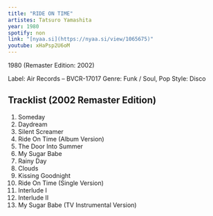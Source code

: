 ```yaml
---
title: "RIDE ON TIME"
artistes: Tatsuro Yamashita
year: 1980
spotify: non
link: "[nyaa.si](https://nyaa.si/view/1065675)"
youtube: xHaPsp2U6oM
---
```


<!--more-->

1980 (Remaster Edition: 2002)

Label: Air Records ‎– BVCR-17017
Genre: Funk / Soul, Pop
Style: Disco

## Tracklist (2002 Remaster Edition)

1. Someday
2. Daydream
3. Silent Screamer
4. Ride On Time (Album Version)
5. The Door Into Summer
6. My Sugar Babe
7. Rainy Day
8. Clouds
9. Kissing Goodnight
10. Ride On Time (Single Version)
11. Interlude I
12. Interlude II
13. My Sugar Babe (TV Instrumental Version)
